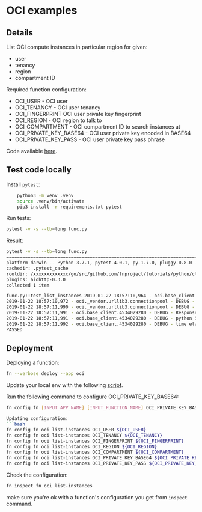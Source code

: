 # OCI examples

## Details

List OCI compute instances in particular region for given:

 - user
 - tenancy
 - region
 - compartment ID

Required function configuration:

  - OCI_USER - OCI user
  - OCI_TENANCY - OCI user tenancy
  - OCI_FINGERPRINT OCI user private key fingerprint
  - OCI_REGION - OCI region to talk to
  - OCI_COMPARTMENT - OCI compartment ID to search instances at
  - OCI_PRIVATE_KEY_BASE64 - OCI user private key encoded in BASE64
  - OCI_PRIVATE_KEY_PASS - OCI user private key pass phrase


Code available [here](oci-instances-func).

## Test code locally

Install `pytest`:

```bash
    python3 -m venv .venv
    source .venv/bin/activate
    pip3 install -r requirements.txt pytest
```

Run tests:
```bash
pytest -v -s --tb=long func.py
```

Result:
```bash
pytest -v -s --tb=long func.py 
=========================================================================================================================== test session starts ============================================================================================================================
platform darwin -- Python 3.7.1, pytest-4.0.1, py-1.7.0, pluggy-0.8.0 -- /Library/Frameworks/Python.framework/Versions/3.7/bin/python3.7
cachedir: .pytest_cache
rootdir: /xxxxxxxxxxxxx/go/src/github.com/fnproject/tutorials/python/cloud/oracle/oci-instances-func, inifile:
plugins: aiohttp-0.3.0
collected 1 item                                                                                                                                                                                                                                                           

func.py::test_list_instances 2019-01-22 18:57:10,964 - oci.base_client.4534029280 - INFO - Request: GET https://iaas.us-phoenix-1.oraclecloud.com/xxxxxxxxx/instances/
2019-01-22 18:57:10,972 - oci._vendor.urllib3.connectionpool - DEBUG - Starting new HTTPS connection (1): iaas.us-phoenix-1.oraclecloud.com
2019-01-22 18:57:11,990 - oci._vendor.urllib3.connectionpool - DEBUG - https://iaas.us-phoenix-1.oraclecloud.com:443 "GET /20160918/instances/?compartmentId=xxxxxxxxxxxxxxxxxxxxxxxxxxxxxxxxxx HTTP/1.1" 200 2
2019-01-22 18:57:11,991 - oci.base_client.4534029280 - DEBUG - Response status: 200
2019-01-22 18:57:11,991 - oci.base_client.4534029280 - DEBUG - python SDK time elapsed for deserializing: 0.0002571679999998633
2019-01-22 18:57:11,992 - oci.base_client.4534029280 - DEBUG - time elapsed for request: 1.027703139
PASSED

```

## Deployment

Deploying a function:

```bash
fn --verbose deploy --app oci
```

Update your local env with the following [script](oci-instances-func/setup_local.sh).

Run the following command to configure OCI_PRIVATE_KEY_BASE64:
```bash
fn config fn [INPUT_APP_NAME] [INPUT_FUNCTION_NAME] OCI_PRIVATE_KEY_BASE64 $(cat ~/.oci/[INPUT_PRIVATE_KEY_FILE_NAME] | base64)

Updating configuration:
```bash
fn config fn oci list-instances OCI_USER ${OCI_USER}
fn config fn oci list-instances OCI_TENANCY ${OCI_TENANCY}
fn config fn oci list-instances OCI_FINGERPRINT ${OCI_FINGERPRINT}
fn config fn oci list-instances OCI_REGION ${OCI_REGION}
fn config fn oci list-instances OCI_COMPARTMENT ${OCI_COMPARTMENT}
fn config fn oci list-instances OCI_PRIVATE_KEY_BASE64 ${OCI_PRIVATE_KEY_BASE64}
fn config fn oci list-instances OCI_PRIVATE_KEY_PASS ${OCI_PRIVATE_KEY_PASS:-""}
```

Check the configuration:
```bash
fn inspect fn oci list-instances
```
make sure you're ok with a function's configuration you get from `inspect` command.
